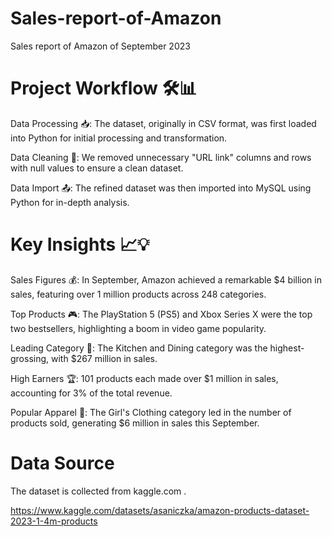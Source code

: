 # Sales-report-of-Amazon
Sales report of Amazon of September 2023 

# Project Workflow 🛠️📊
Data Processing 📥: The dataset, originally in CSV format, was first loaded into Python for initial processing and transformation.

Data Cleaning 🧹: We removed unnecessary "URL link" columns and rows with null values to ensure a clean dataset.

Data Import 📤: The refined dataset was then imported into MySQL using Python for in-depth analysis.

# Key Insights 📈💡
Sales Figures 💰: In September, Amazon achieved a remarkable $4 billion in sales, featuring over 1 million products across 248 categories.

Top Products 🎮: The PlayStation 5 (PS5) and Xbox Series X were the top two bestsellers, highlighting a boom in video game popularity.

Leading Category 🥇: The Kitchen and Dining category was the highest-grossing, with $267 million in sales.

High Earners 🏆: 101 products each made over $1 million in sales, accounting for 3% of the total revenue.

Popular Apparel 👗: The Girl's Clothing category led in the number of products sold, generating $6 million in sales this September.

# Data Source
The dataset is collected from kaggle.com .

https://www.kaggle.com/datasets/asaniczka/amazon-products-dataset-2023-1-4m-products

